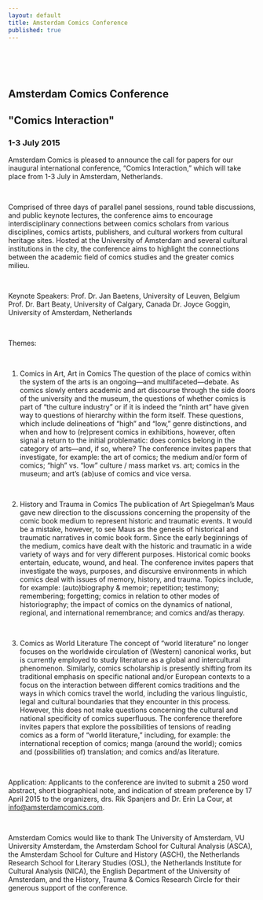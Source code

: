 ```yaml
---
layout: default
title: Amsterdam Comics Conference
published: true
---
```




<br>
<br>
<br>

## Amsterdam Comics Conference

## "Comics Interaction"


### 1-3 July 2015


Amsterdam Comics is pleased to announce the call for papers for our inaugural international conference, 
“Comics Interaction,” which will take place from 1-3 July in Amsterdam, Netherlands.

<br>

Comprised of three days of parallel panel sessions, round table discussions, and public keynote lectures, the
conference aims to encourage interdisciplinary connections between comics scholars from various disciplines, comics
artists, publishers, and cultural workers from cultural heritage sites. Hosted at the University of Amsterdam and
several cultural institutions in the city, the conference aims to highlight the connections between the academic
field of comics studies and the greater comics milieu. 

<br>

Keynote Speakers:
Prof. Dr. Jan Baetens, University of Leuven, Belgium
Prof. Dr. Bart Beaty, University of Calgary, Canada
Dr. Joyce Goggin, University of Amsterdam, Netherlands

<br>

Themes:

<br>

1. Comics in Art, Art in Comics 
The question of the place of comics within the system of the arts is an ongoing—and multifaceted—debate. As comics
slowly enters academic and art discourse through the side doors of the university and the museum, the questions of 
whether comics is part of “the culture industry” or if it is indeed the “ninth art” have given way to questions of 
hierarchy within the form itself. These questions, which include delineations of “high” and “low,” genre 
distinctions, and when and how to (re)present comics in exhibitions, however, often signal a return to the initial 
problematic: does comics belong in the category of arts—and, if so, where? The conference invites papers that 
investigate, for example: the art of comics; the medium and/or form of comics; “high” vs. “low” culture / mass market
vs. art; comics in the museum; and art’s (ab)use of comics and vice versa. 

<br>

2. History and Trauma in Comics 
The publication of Art Spiegelman’s Maus gave new direction to the discussions concerning the propensity of the comic
book medium to represent historic and traumatic events. It would be a mistake, however, to see Maus as the genesis of
historical and traumatic narratives in comic book form. Since the early beginnings of the medium, comics have dealt
with the historic and traumatic in a wide variety of ways and for very different purposes. Historical comic books
entertain, educate, wound, and heal. The conference invites papers that investigate the ways, purposes, and
discursive environments in which comics deal with issues of memory, history, and trauma. Topics include, for example:
(auto)biography & memoir; repetition; testimony; remembering; forgetting; comics in relation to other modes of
historiography; the impact of comics on the dynamics of national, regional, and international remembrance; and comics
and/as therapy.  

<br>

3. Comics as World Literature 
The concept of “world literature” no longer focuses on the worldwide circulation of (Western) canonical works, but is
currently employed to study literature as a global and intercultural phenomenon. Similarly, comics scholarship is
presently shifting from its traditional emphasis on specific national and/or European contexts to a focus on the
interaction between different comics traditions and the ways in which comics travel the world, including the various
linguistic, legal and cultural boundaries that they encounter in this process. However, this does not make questions
concerning the cultural and national specificity of comics superfluous. The conference therefore invites papers that
explore the possibilities of tensions of reading comics as a form of “world literature,” including, for example: the
international reception of comics; manga (around the world); comics and (possibilities of) translation; and comics
and/as literature.   

<br> 

Application:
Applicants to the conference are invited to submit a 250 word abstract, short biographical note, and indication of
stream preference by 17 April 2015 to the organizers, drs. Rik Spanjers and Dr. Erin La Cour, at info@amsterdamcomics.com.

<br>

Amsterdam Comics would like to thank The University of Amsterdam, VU University Amsterdam, the Amsterdam School for
Cultural Analysis (ASCA), the Amsterdam School for Culture and History (ASCH), the Netherlands Research School for
Literary Studies (OSL), the Netherlands Institute for Cultural Analysis (NICA), the English Department of the
University of Amsterdam, and the History, Trauma & Comics Research Circle for their generous support of the
conference.
